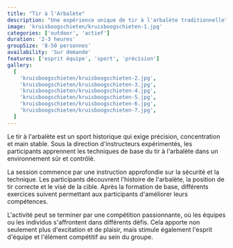 ```yaml
---
title: "Tir à l'Arbalète"
description: "Une expérience unique de tir à l'arbalète traditionnelle"
image: 'kruisboogschieten/kruisboogschieten-1.jpg'
categories: ['outdoor', 'actief']
duration: '2-3 heures'
groupSize: '8-50 personnes'
availability: 'Sur demande'
features: ['esprit équipe', 'sport', 'précision']
gallery:
  [
    'kruisboogschieten/kruisboogschieten-2.jpg',
    'kruisboogschieten/kruisboogschieten-3.jpg',
    'kruisboogschieten/kruisboogschieten-4.jpg',
    'kruisboogschieten/kruisboogschieten-5.jpg',
    'kruisboogschieten/kruisboogschieten-6.jpg',
    'kruisboogschieten/kruisboogschieten-7.jpg',
  ]
---
```


Le tir à l'arbalète est un sport historique qui exige précision, concentration et main stable. Sous la direction d'instructeurs expérimentés, les participants apprennent les techniques de base du tir à l'arbalète dans un environnement sûr et contrôlé.

La session commence par une instruction approfondie sur la sécurité et la technique. Les participants découvrent l'histoire de l'arbalète, la position de tir correcte et le visé de la cible. Après la formation de base, différents exercices suivent permettant aux participants d'améliorer leurs compétences.

L'activité peut se terminer par une compétition passionnante, où les équipes ou les individus s'affrontent dans différents défis. Cela apporte non seulement plus d'excitation et de plaisir, mais stimule également l'esprit d'équipe et l'élément compétitif au sein du groupe.
